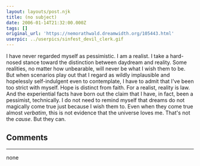 ```yaml
---
layout: layouts/post.njk
title: (no subject)
date: 2006-01-14T21:32:00.000Z
tags: []
original_url: 'https://nemorathwald.dreamwidth.org/105443.html'
userpic: ../userpics/sinfest_devil_clerk.gif
---
```

I have never regarded myself as pessimistic. I am a realist. I take a hard-nosed stance toward the distinction between daydream and reality. Some realities, no matter how unbearable, will never be what I wish them to be. But when scenarios play out that I regard as wildly implausible and hopelessly self-indulgent even to contemplate, I have to admit that I've been too strict with myself. Hope is distinct from faith. For a realist, reality is law. And the experiential facts have born out the claim that I have, in fact, been a pessimist, technically. I do not need to remind myself that dreams do not magically come true just because I wish them to. Even when they come true almost _verbatim_, this is not evidence that the universe loves me. That's not the _cause_. But they can.

## Comments

---

none
